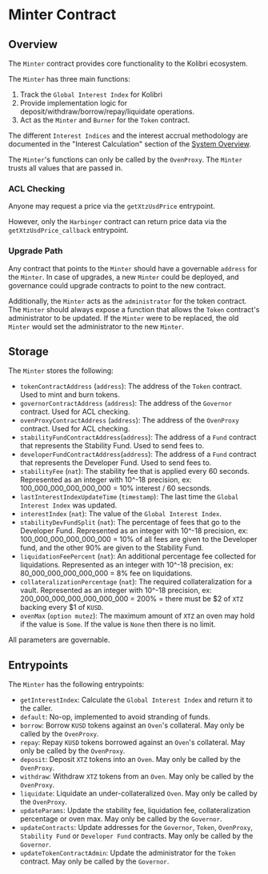 # Minter Contract

## Overview

The `Minter` contract provides core functionality to the Kolibri ecosystem. 

The `Minter` has three main functions:
1) Track the `Global Interest Index` for Kolibri
2) Provide implementation logic for deposit/withdraw/borrow/repay/liquidate operations.
3) Act as the `Minter` and `Burner` for the `Token` contract.

The different `Interest Indices` and the interest accrual methodology are documented in the "Interest Calculation" section of the [System Overview](#/project-info/general/intro).

The `Minter`'s functions can only be called by the `OvenProxy`. The `Minter` trusts all values that are passed in. 

### ACL Checking

Anyone may request a price via the `getXtzUsdPrice` entrypoint.

However, only the `Harbinger` contract can return price data via the `getXtzUsdPrice_callback` entrypoint.

### Upgrade Path

Any contract that points to the `Minter` should have a governable `address` for the `Minter`. In case of upgrades, a new `Minter` could be deployed, and governance could upgrade contracts to point to the new contract.

Additionally, the `Minter` acts as the `administrator` for the token contract. The `Minter` should always expose a function that allows the `Token` contract's administrator to be updated. If the `Minter` were to be replaced, the old `Minter` would set the administrator to the new `Minter`.

## Storage

The `Minter` stores the following:
- `tokenContractAddress` (`address`): The address of the `Token` contract. Used to mint and burn tokens.
- `governorContractAddress` (`address`): The address of the `Governor` contract. Used for ACL checking.
- `ovenProxyContractAddress` (`address`): The address of the `OvenProxy` contract. Used for ACL checking.
- `stabilityFundContractAddress`(`address`): The address of a `Fund` contract that represents the Stability Fund. Used to send fees to.
- `developerFundContractAddress`(`address`): The address of a `Fund` contract that represents the Developer Fund. Used to send fees to.
- `stabilityFee` (`nat`): The stability fee that is applied every 60 seconds. Represented as an integer with 10^-18 precision, ex: 100_000_000_000_000_000 = 10% interest / 60 secsonds.
- `lastInterestIndexUpdateTime` (`timestamp`): The last time the `Global Interest Index` was updated.
- `interestIndex` (`nat`): The value of the `Global Interest Index`.
- `stabilityDevFundSplit` (`nat`): The percentage of fees that go to the Developer Fund. Represented as an integer with 10^-18 precision, ex: 100_000_000_000_000_000 = 10% of all fees are given to the Developer fund, and the other 90% are given to the Stability Fund.
- `liquidationFeePercent` (`nat`): An additional percentage fee collected for liquidations. Represented as an integer with 10^-18 precision, ex: 80_000_000_000_000_000 = 8% fee on liquidations.
- `collateralizationPercentage` (`nat`): The required collateralization for a vault. Represented as an integer with 10^-18 precision, ex:
200_000_000_000_000_000_000 = 200% = there must be $2 of `XTZ` backing every $1 of `KUSD`.
- `ovenMax` (`option mutez`): The maximum amount of `XTZ` an oven may hold if the value is `Some`. If the value is `None` then there is no limit.

All parameters are governable.

## Entrypoints

The `Minter` has the following entrypoints:
- `getInterestIndex`: Calculate the `Global Interest Index` and return it to the caller.
- `default`: No-op, implemented to avoid stranding of funds.
- `borrow`: Borrow `KUSD` tokens against an `Oven`'s collateral. May only be called by the `OvenProxy`.
- `repay`: Repay `KUSD` tokens borrowed against an `Oven`'s collateral. May only be called by the `OvenProxy`.
- `deposit`: Deposit `XTZ` tokens into an `Oven`. May only be called by the `OvenProxy`.
- `withdraw`: Withdraw `XTZ` tokens from an `Oven`. May only be called by the `OvenProxy`.
- `liquidate`: Liquidate an under-collateralized `Oven`. May only be called by the `OvenProxy`.
- `updateParams`: Update the stability fee, liquidation fee, collateralization percentage or oven max. May only be called by the `Governor`.
- `updateContracts`: Update addresses for the `Governor`, `Token`, `OvenProxy`, `Stability Fund` or `Developer Fund` contracts. May only be called by the `Governor`.
- `updateTokenContractAdmin`: Update the administrator for the `Token` contract. May only be called by the `Governor`.
